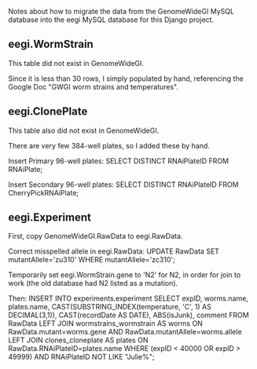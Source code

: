 Notes about how to migrate the data from the GenomeWideGI MySQL database into
the eegi MySQL database for this Django project.


eegi.WormStrain
---------------
This table did not exist in GenomeWideGI.

Since it is less than 30 rows, I simply populated by hand,
referencing the Google Doc "GWGI worm strains and temperatures".


eegi.ClonePlate
---------------
This table also did not exist in GenomeWideGI.

There are very few 384-well plates, so I added these by hand.

Insert Primary 96-well plates:
    SELECT DISTINCT RNAiPlateID FROM RNAiPlate;

Insert Secondary 96-well plates:
    SELECT DISTINCT RNAiPlateID FROM CherryPickRNAiPlate;


eegi.Experiment
---------------
First, copy GenomeWideGI.RawData to eegi.RawData.

Correct misspelled allele in eegi.RawData:
    UPDATE RawData SET mutantAllele='zu310' WHERE mutantAllele='zc310';

Temporarily set eegi.WormStrain.gene to 'N2' for N2, in order for join to work
(the old database had N2 listed as a mutation).

Then:
    INSERT INTO experiments.experiment
    SELECT expID, worms.name, plates.name,
        CAST(SUBSTRING_INDEX(temperature, 'C', 1) AS DECIMAL(3,1)),
        CAST(recordDate AS DATE), ABS(isJunk), comment
    FROM RawData
    LEFT JOIN wormstrains_wormstrain AS worms
    ON RawData.mutant=worms.gene
    AND RawData.mutantAllele=worms.allele
    LEFT JOIN clones_cloneplate AS plates
    ON RawData.RNAiPlateID=plates.name
    WHERE (expID < 40000 OR expID > 49999)
    AND RNAiPlateID NOT LIKE "Julie%";
